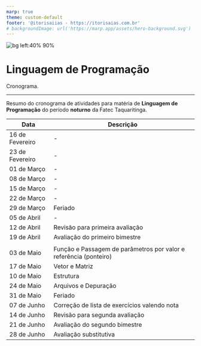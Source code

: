 ```yaml
---
marp: true
theme: custom-default
footer: '@itorisaiias - https://itorisaias.com.br'
# backgroundImage: url('https://marp.app/assets/hero-background.svg')
---
```


<!-- _backgroundImage: url('https://marp.app/assets/hero-background.svg') -->

![bg left:40% 90%](https://www.fatectq.edu.br/img/logoFatec.svg)
# **Linguagem de Programação**

Cronograma.

---

Resumo do cronograma de atividades para matéria de **Linguagem de Programação** do período **noturno** da Fatec Taquaritinga.

|Data|Descrição|
|---|---|
|16 de Fevereiro|-|
|23 de Fevereiro|-|
|01 de Março|-|
|08 de Março|-|
|15 de Março|-|
|22 de Março|-|
|29 de Março|Feriado|
|05 de Abril|-|
|12 de Abril|Revisão para primeira avaliação|
|19 de Abril|Avaliação do primeiro bimestre|
|||
|03 de Maio|Função e Passagem de parâmetros por valor e referência (ponteiro)|
|17 de Maio|Vetor e Matriz|
|10 de Maio|Estrutura|
|24 de Maio|Arquivos e Depuração|
|31 de Maio|Feriado|
|07 de Junho|Correção de lista de exercícios valendo nota|
|14 de Junho|Revisão para segunda avaliação|
|21 de Junho|Avaliação do segundo bimestre|
|28 de Junho|Avaliação substitutiva|
